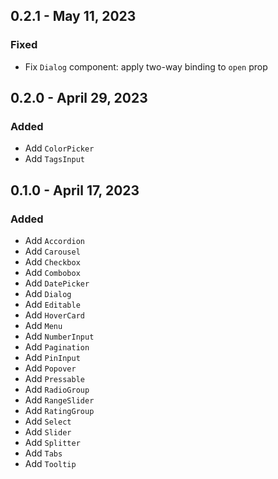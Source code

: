 ## 0.2.1 - May 11, 2023

### Fixed

- Fix `Dialog` component: apply two-way binding to `open` prop

## 0.2.0 - April 29, 2023

### Added

- Add `ColorPicker`
- Add `TagsInput`

## 0.1.0 - April 17, 2023

### Added

- Add `Accordion`
- Add `Carousel`
- Add `Checkbox`
- Add `Combobox`
- Add `DatePicker`
- Add `Dialog`
- Add `Editable`
- Add `HoverCard`
- Add `Menu`
- Add `NumberInput`
- Add `Pagination`
- Add `PinInput`
- Add `Popover`
- Add `Pressable`
- Add `RadioGroup`
- Add `RangeSlider`
- Add `RatingGroup`
- Add `Select`
- Add `Slider`
- Add `Splitter`
- Add `Tabs`
- Add `Tooltip`
